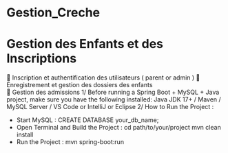 # Gestion_Creche
# Gestion des Enfants et des Inscriptions 
 📍 Inscription et authentification des utilisateurs ( parent or admin )
 📍 Enregistrement et gestion des dossiers des enfants  
 📍 Gestion des admissions 
1/ Before running a Spring Boot + MySQL + Java project, make sure you have the following installed:
      Java JDK 17+  / Maven / MySQL Server / VS Code or IntelliJ or Eclipse
2/ How to Run the Project :
   * Start MySQL :
                  CREATE DATABASE your_db_name;
   * Open Terminal and Build the Project :
                  cd path/to/your/project
                  mvn clean install
   * Run the Project :
                  mvn spring-boot:run

